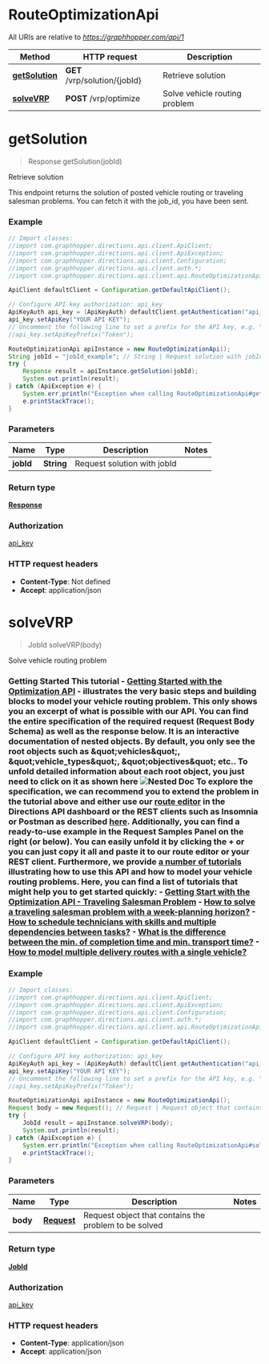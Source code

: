 # RouteOptimizationApi

All URIs are relative to *https://graphhopper.com/api/1*

Method | HTTP request | Description
------------- | ------------- | -------------
[**getSolution**](RouteOptimizationApi.md#getSolution) | **GET** /vrp/solution/{jobId} | Retrieve solution
[**solveVRP**](RouteOptimizationApi.md#solveVRP) | **POST** /vrp/optimize | Solve vehicle routing problem

<a name="getSolution"></a>
# **getSolution**
> Response getSolution(jobId)

Retrieve solution

This endpoint returns the solution of posted vehicle routing or traveling salesman problems. You can fetch it with the job_id, you have been sent. 

### Example
```java
// Import classes:
//import com.graphhopper.directions.api.client.ApiClient;
//import com.graphhopper.directions.api.client.ApiException;
//import com.graphhopper.directions.api.client.Configuration;
//import com.graphhopper.directions.api.client.auth.*;
//import com.graphhopper.directions.api.client.api.RouteOptimizationApi;

ApiClient defaultClient = Configuration.getDefaultApiClient();

// Configure API key authorization: api_key
ApiKeyAuth api_key = (ApiKeyAuth) defaultClient.getAuthentication("api_key");
api_key.setApiKey("YOUR API KEY");
// Uncomment the following line to set a prefix for the API key, e.g. "Token" (defaults to null)
//api_key.setApiKeyPrefix("Token");

RouteOptimizationApi apiInstance = new RouteOptimizationApi();
String jobId = "jobId_example"; // String | Request solution with jobId
try {
    Response result = apiInstance.getSolution(jobId);
    System.out.println(result);
} catch (ApiException e) {
    System.err.println("Exception when calling RouteOptimizationApi#getSolution");
    e.printStackTrace();
}
```

### Parameters

Name | Type | Description  | Notes
------------- | ------------- | ------------- | -------------
 **jobId** | **String**| Request solution with jobId |

### Return type

[**Response**](Response.md)

### Authorization

[api_key](../README.md#api_key)

### HTTP request headers

 - **Content-Type**: Not defined
 - **Accept**: application/json

<a name="solveVRP"></a>
# **solveVRP**
> JobId solveVRP(body)

Solve vehicle routing problem

 ### Getting Started  This tutorial - [Getting Started with the Optimization API](https://www.graphhopper.com/blog/2019/05/17/getting-started-with-the-optimization-api-traveling-salesman-problem/) - illustrates the very basic steps and building blocks to model your vehicle routing problem.  This only shows you an excerpt of what is possible with our API. You can find the entire specification of the required request (Request Body Schema) as well as the response below. It is an interactive documentation of nested objects. By default, you only see the root objects such as \&quot;vehicles\&quot;, \&quot;vehicle_types\&quot;, \&quot;objectives\&quot; etc.. To unfold detailed information about each root object, you just need to click on it as shown here  ![Nested Doc](./img/nested-doc.gif)  To explore the specification, we can recommend you to extend the problem in the tutorial above and either use our [route editor](https://www.graphhopper.com/blog/2015/07/21/graphhoppers-new-route-optimization-editor/) in the Directions API dashboard or the REST clients such as Insomnia or Postman as described [here](https://docs.graphhopper.com/#section/Explore-our-APIs). Additionally, you can find a ready-to-use example in the Request Samples Panel on the right (or below). You can easily unfold it by clicking the + or you can just copy it all and paste it to our route editor or your REST client.  Furthermore, we provide [a number of tutorials](https://www.graphhopper.com/tutorial/) illustrating how to use this API and how to model your vehicle routing problems. Here, you can find a list of tutorials that might help you to get started quickly:  - [Getting Start with the Optimization API - Traveling Salesman Problem](https://www.graphhopper.com/blog/2019/05/17/getting-started-with-the-optimization-api-traveling-salesman-problem/) - [How to solve a traveling salesman problem with a week-planning horizon?](https://www.graphhopper.com/blog/2016/05/30/how-to-solve-a-traveling-salesman-problem-with-a-week-planning-horizon/) - [How to schedule technicians with skills and multiple dependencies between tasks?](https://www.graphhopper.com/blog/2016/06/03/how-to-route-technicians-with-skills-and-multiple-dependencies-between-tasks/) - [What is the difference between the min. of completion time and min. transport time?](https://www.graphhopper.com/blog/2016/06/20/what-is-the-difference-between-the-minimization-of-completion-time-and-minimizing-transport-time/) - [How to model multiple delivery routes with a single vehicle?](https://www.graphhopper.com/blog/2016/07/21/how-to-model-multiple-delivery-routes-with-a-single-vehicle/) 

### Example
```java
// Import classes:
//import com.graphhopper.directions.api.client.ApiClient;
//import com.graphhopper.directions.api.client.ApiException;
//import com.graphhopper.directions.api.client.Configuration;
//import com.graphhopper.directions.api.client.auth.*;
//import com.graphhopper.directions.api.client.api.RouteOptimizationApi;

ApiClient defaultClient = Configuration.getDefaultApiClient();

// Configure API key authorization: api_key
ApiKeyAuth api_key = (ApiKeyAuth) defaultClient.getAuthentication("api_key");
api_key.setApiKey("YOUR API KEY");
// Uncomment the following line to set a prefix for the API key, e.g. "Token" (defaults to null)
//api_key.setApiKeyPrefix("Token");

RouteOptimizationApi apiInstance = new RouteOptimizationApi();
Request body = new Request(); // Request | Request object that contains the problem to be solved
try {
    JobId result = apiInstance.solveVRP(body);
    System.out.println(result);
} catch (ApiException e) {
    System.err.println("Exception when calling RouteOptimizationApi#solveVRP");
    e.printStackTrace();
}
```

### Parameters

Name | Type | Description  | Notes
------------- | ------------- | ------------- | -------------
 **body** | [**Request**](Request.md)| Request object that contains the problem to be solved |

### Return type

[**JobId**](JobId.md)

### Authorization

[api_key](../README.md#api_key)

### HTTP request headers

 - **Content-Type**: application/json
 - **Accept**: application/json


